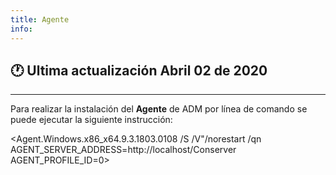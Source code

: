 ```yaml
---
title: Agente
info:
---
```

## 🕐 Ultima actualización Abril 02 de 2020
<hr>






Para realizar la instalación del **Agente** de ADM por línea de comando se puede ejecutar la siguiente instrucción:


<Agent.Windows.x86_x64.9.3.1803.0108 /S /V"/norestart /qn AGENT_SERVER_ADDRESS=http://localhost/Conserver AGENT_PROFILE_ID=0>
>
